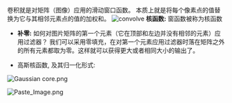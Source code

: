 卷积就是对矩阵（图像）应用的滑动窗口函数。
本质上就是将每个像素点的值替换为它与其相邻元素点的值的加权和。
![convolve](http://upload-images.jianshu.io/upload_images/3022282-f7faff895aa03b93.png?imageMogr2/auto-orient/strip%7CimageView2/2/w/1240)
**核函数:** 窗函数被称为核函数

- **补零:** 
如何对图片矩阵的第一个元素（它在顶部和左边并没有相邻的元素）应用过滤器？
我们可以采用零填充，在对第一个元素应用过滤器时落在矩阵之外的所有元素都取为零。这样就可以获得更大或者相同大小的输出了。

- 高斯核函数, 及其归一化形式: 

![Gaussian core.png](http://upload-images.jianshu.io/upload_images/3022282-551a79ae3c684c36.png?imageMogr2/auto-orient/strip%7CimageView2/2/w/1240)

![Paste_Image.png](http://upload-images.jianshu.io/upload_images/3022282-41cdf5259da5171d.png?imageMogr2/auto-orient/strip%7CimageView2/2/w/1240)
